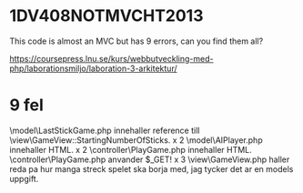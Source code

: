 1DV408NOTMVCHT2013
==================

This code is almost an MVC but has 9 errors, can you find them all?

https://coursepress.lnu.se/kurs/webbutveckling-med-php/laborationsmiljo/laboration-3-arkitektur/



9 fel
=====
\model\LastStickGame.php innehaller reference till \view\GameView::StartingNumberOfSticks. x 2
\model\AIPlayer.php innehaller HTML. x 2
\controller\PlayGame.php innehaller HTML.
\controller\PlayGame.php anvander $_GET! x 3
\view\GameView.php haller reda pa hur manga streck spelet ska borja med, jag tycker det ar en models uppgift.
